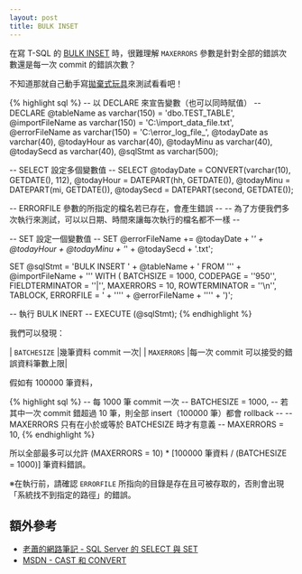 ```yaml
---
layout: post
title: BULK INSET
---
```


在寫 T-SQL 的 [BULK INSET](https://msdn.microsoft.com/zh-tw/library/ms188365.aspx) 時，很難理解 `MAXERRORS` 參數是針對全部的錯誤次數還是每一次 commit 的錯誤次數？

不知道那就自己動手寫[拋棄式玩具](http://online.ithome.com.tw/itadm/article.php?c=79755&s=2)來測試看看吧！

{% highlight sql %}
-- 以 DECLARE 來宣告變數（也可以同時賦值） --
DECLARE
@tableName as varchar(150) = 'dbo.TEST_TABLE',
@importFileName as varchar(150) = 'C:\import_data_file.txt',
@errorFileName as varchar(150) = 'C:\error_log_file_',
@todayDate as varchar(40),
@todayHour as varchar(40),
@todayMinu as varchar(40),
@todaySecd as varchar(40),
@sqlStmt as varchar(500);

-- SELECT 設定多個變數值 --
SELECT
@todayDate = CONVERT(varchar(10), GETDATE(), 112),
@todayHour = DATEPART(hh, GETDATE()),
@todayMinu = DATEPART(mi, GETDATE()),
@todaySecd = DATEPART(second, GETDATE());

-- ERRORFILE 參數的所指定的檔名若已存在，會產生錯誤 --
-- 為了方便我們多次執行來測試，可以以日期、時間來讓每次執行的檔名都不一樣 --

-- SET 設定一個變數值 --
SET
@errorFileName += 
@todayDate + 
'_' + 
@todayHour + 
@todayMinu + 
'_' +
@todaySecd + 
'.txt';

SET
@sqlStmt = 'BULK INSERT ' + @tableName +
' FROM ''' + @importFileName + ''' WITH (
BATCHSIZE = 1000,
CODEPAGE = ''950'',
FIELDTERMINATOR = ''|'',
MAXERRORS = 10,
ROWTERMINATOR = ''\n'',
TABLOCK,
ERRORFILE = ' + '''' + @errorFileName + '''' + ')';

-- 執行 BULK INERT --
EXECUTE (@sqlStmt);
{% endhighlight %}

我們可以發現：

| `BATCHESIZE` |幾筆資料 commit 一次|
| `MAXERRORS` |每一次 commit 可以接受的錯誤資料筆數上限|

假如有 100000 筆資料，

{% highlight sql %}
-- 每 1000 筆 commit 一次 --
BATCHESIZE = 1000,
-- 若其中一次 commit 錯超過 10 筆，則全部 insert（100000 筆）都會 rollback --
-- MAXERRORS 只有在小於或等於 BATCHESIZE 時才有意義 --
MAXERRORS = 10,
{% endhighlight %}

所以全部最多可以允許 (MAXERRORS = 10) * [100000 筆資料 / (BATCHESIZE = 1000)] 筆資料錯誤。

※在執行前，請確認 `ERRORFILE` 所指向的目錄是存在且可被存取的，否則會出現「系統找不到指定的路徑」的錯誤。

## 額外參考
* [老蕭的網路筆記 - SQL Server 的 SELECT 與 SET](http://hccrichard.blogspot.tw/2010/12/sql-server-select-set.html)
* [MSDN - CAST 和 CONVERT](https://msdn.microsoft.com/zh-tw/library/ms187928.aspx)